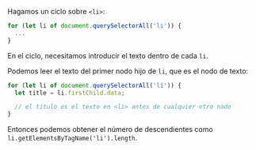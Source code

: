 Hagamos un ciclo sobre `<li>`:

```js
for (let li of document.querySelectorAll('li')) {
  ...
}
```

En el ciclo, necesitamos introducir el texto dentro de cada `li`.

Podemos leer el texto del primer nodo hijo de `li`, que es el nodo de texto:

```js
for (let li of document.querySelectorAll('li')) {
  let title = li.firstChild.data;

  // el título es el texto en <li> antes de cualquier otro nodo
}
```

Entonces podemos obtener el número de descendientes como `li.getElementsByTagName('li').length`.
